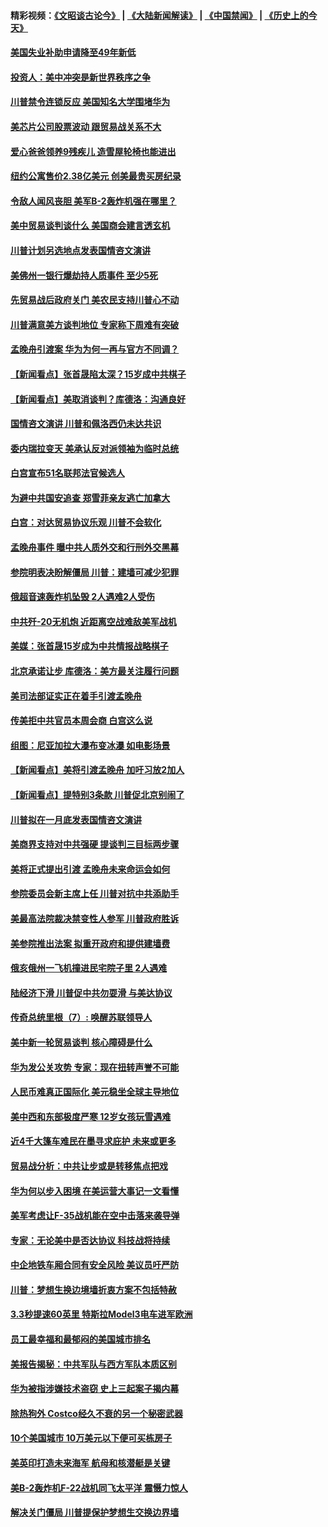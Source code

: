 #### 精彩视频：[《文昭谈古论今》](https://github.com/gfw-breaker/wenzhao/blob/master/README.md?t=01242130) | [《大陆新闻解读》](https://github.com/gfw-breaker/ntdtv-comedy/blob/master/README.md?t=01242130) | [《中国禁闻》](https://github.com/gfw-breaker/ntdtv-news/blob/master/README.md?t=01242130) | [《历史上的今天》](https://github.com/gfw-breaker/today-in-history/blob/master/README.md?t=01242130) 

#### [美国失业补助申请降至49年新低](../pages/nsc412/n10999698.md?t=01242130) 

#### [投资人：美中冲突是新世界秩序之争](../pages/nsc412/n10999607.md?t=01242130) 

#### [川普禁令连锁反应 美国知名大学围堵华为](../pages/nsc412/n10999500.md?t=01242130) 

#### [美芯片公司股票波动 跟贸易战关系不大](../pages/nsc412/n10999476.md?t=01242130) 

#### [爱心爸爸领养9残疾儿 造雪屋轮椅也能进出](../pages/nsc412/n10999179.md?t=01242130) 

#### [纽约公寓售价2.38亿美元 创美最贵买房纪录](../pages/nsc412/n10998973.md?t=01242130) 

#### [令敌人闻风丧胆 美军B-2轰炸机强在哪里？](../pages/nsc412/n10998237.md?t=01242130) 

#### [美中贸易谈判谈什么 美国商会建言透玄机](../pages/nsc412/n10997587.md?t=01242130) 

#### [川普计划另选地点发表国情咨文演讲](../pages/nsc412/n10997316.md?t=01242130) 

#### [美佛州一银行爆劫持人质事件 至少5死](../pages/nsc412/n10997282.md?t=01242130) 

#### [先贸易战后政府关门 美农民支持川普心不动](../pages/nsc412/n10997328.md?t=01242130) 

#### [川普满意美方谈判地位 专家称下周难有突破](../pages/nsc412/n10997361.md?t=01242130) 

#### [孟晚舟引渡案 华为为何一再与官方不同调？](../pages/nsc412/n10996914.md?t=01242130) 

#### [【新闻看点】张首晟陷太深？15岁成中共棋子](../pages/nsc412/n10997054.md?t=01242130) 

#### [【新闻看点】美取消谈判？库德洛：沟通良好](../pages/nsc412/n10997053.md?t=01242130) 

#### [国情咨文演讲 川普和佩洛西仍未达共识](../pages/nsc412/n10997243.md?t=01242130) 

#### [委内瑞拉变天 美承认反对派领袖为临时总统](../pages/nsc412/n10997224.md?t=01242130) 

#### [白宫宣布51名联邦法官候选人](../pages/nsc412/n10997228.md?t=01242130) 

#### [为避中共国安追查 郑雪菲亲友逃亡加拿大](../pages/nsc412/n10997240.md?t=01242130) 

#### [白宫：对达贸易协议乐观 川普不会软化](../pages/nsc412/n10997065.md?t=01242130) 

#### [孟晚舟事件 曝中共人质外交和行刑外交黑幕](../pages/nsc412/n10996956.md?t=01242130) 

#### [参院明表决盼解僵局 川普：建墙可减少犯罪](../pages/nsc412/n10996879.md?t=01242130) 

#### [俄超音速轰炸机坠毁 2人遇难2人受伤](../pages/nsc412/n10996464.md?t=01242130) 

#### [中共歼-20无机炮 近距离空战难敌美军战机](../pages/nsc412/n10996027.md?t=01242130) 

#### [美媒：张首晟15岁成为中共情报战略棋子](../pages/nsc412/n10995635.md?t=01242130) 

#### [北京承诺让步 库德洛：美方最关注履行问题](../pages/nsc412/n10995077.md?t=01242130) 

#### [美司法部证实正在着手引渡孟晚舟](../pages/nsc412/n10994658.md?t=01242130) 

#### [传美拒中共官员本周会商 白宫这么说](../pages/nsc412/n10994793.md?t=01242130) 

#### [组图：尼亚加拉大瀑布变冰瀑 如电影场景](../pages/nsc412/n10994753.md?t=01242130) 

#### [【新闻看点】美将引渡孟晚舟 加吁习放2加人](../pages/nsc412/n10994437.md?t=01242130) 

#### [【新闻看点】提特别3条款 川普促北京别闹了](../pages/nsc412/n10994438.md?t=01242130) 

#### [川普拟在一月底发表国情咨文演讲](../pages/nsc412/n10994722.md?t=01242130) 

#### [美商界支持对中共强硬 提谈判三目标两步骤](../pages/nsc412/n10994389.md?t=01242130) 

#### [美将正式提出引渡 孟晚舟未来命运会如何](../pages/nsc412/n10994576.md?t=01242130) 

#### [参院委员会新主席上任 川普对抗中共添助手](../pages/nsc412/n10994600.md?t=01242130) 

#### [美最高法院裁决禁变性人参军 川普政府胜诉](../pages/nsc412/n10994322.md?t=01242130) 

#### [美参院推出法案 拟重开政府和提供建墙费](../pages/nsc412/n10994283.md?t=01242130) 

#### [俄亥俄州一飞机撞进民宅院子里 2人遇难](../pages/nsc412/n10993879.md?t=01242130) 

#### [陆经济下滑 川普促中共勿耍滑 与美达协议](../pages/nsc412/n10993507.md?t=01242130) 

#### [传奇总统里根（7）: 唤醒苏联领导人](../pages/nsc412/n10992360.md?t=01242130) 

#### [美中新一轮贸易谈判 核心障碍是什么](../pages/nsc412/n10991931.md?t=01242130) 

#### [华为发公关攻势 专家：现在扭转声誉不可能](../pages/nsc412/n10992293.md?t=01242130) 

#### [人民币难真正国际化 美元稳坐全球主导地位](../pages/nsc412/n10992122.md?t=01242130) 

#### [美中西和东部极度严寒 12岁女孩玩雪遇难](../pages/nsc412/n10992121.md?t=01242130) 

#### [近4千大篷车难民在墨寻求庇护 未来或更多](../pages/nsc412/n10991987.md?t=01242130) 

#### [贸易战分析：中共让步或是转移焦点把戏](../pages/nsc412/n10992099.md?t=01242130) 

#### [华为何以步入困境 在美运营大事记一文看懂](../pages/nsc412/n10991923.md?t=01242130) 

#### [美军考虑让F-35战机能在空中击落来袭导弹](../pages/nsc412/n10991166.md?t=01242130) 

#### [专家：无论美中是否达协议 科技战将持续](../pages/nsc412/n10990600.md?t=01242130) 

#### [中企地铁车厢合同有安全风险 美议员吁严防](../pages/nsc412/n10989908.md?t=01242130) 

#### [川普：梦想生换边境墙折衷方案不包括特赦](../pages/nsc412/n10989992.md?t=01242130) 

#### [3.3秒提速60英里 特斯拉Model3电车进军欧洲](../pages/nsc412/n10989887.md?t=01242130) 

#### [员工最幸福和最郁闷的美国城市排名](../pages/nsc412/n10989171.md?t=01242130) 

#### [美报告揭秘：中共军队与西方军队本质区别](../pages/nsc412/n10988007.md?t=01242130) 

#### [华为被指涉嫌技术盗窃 史上三起案子揭内幕](../pages/nsc412/n10988544.md?t=01242130) 

#### [除热狗外 Costco经久不衰的另一个秘密武器](../pages/nsc412/n10987854.md?t=01242130) 

#### [10个美国城市 10万美元以下便可买栋房子](../pages/nsc412/n10987722.md?t=01242130) 

#### [美英印打造未来海军 航母和核潜艇是关键](../pages/nsc412/n10940648.md?t=01242130) 

#### [美B-2轰炸机F-22战机同飞太平洋 震慑力惊人](../pages/nsc412/n10988582.md?t=01242130) 

#### [解决关门僵局 川普提保护梦想生交换边界墙](../pages/nsc412/n10988175.md?t=01242130) 

